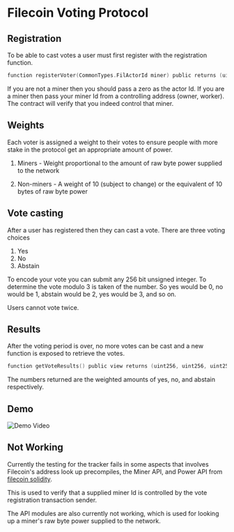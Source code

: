 # Filecoin Voting Protocol

## Registration

To be able to cast votes a user must first register with the registration function.

```C
function registerVoter(CommonTypes.FilActorId miner) public returns (uint256 power)
```

If you are not a miner then you should pass a zero as the actor Id. If you are a miner then pass your miner Id from a controlling address (owner, worker). The contract will verify that you indeed control that miner.

## Weights

Each voter is assigned a weight to their votes to ensure people with more stake in the protocol get an appropriate amount of power.

1. Miners - Weight proportional to the amount of raw byte power supplied to the network

2. Non-miners - A weight of 10 (subject to change) or the equivalent of 10 bytes of raw byte power

## Vote casting

After a user has registered then they can cast a vote. There are three voting choices

1. Yes
2. No
3. Abstain

To encode your vote you can submit any 256 bit unsigned integer. To determine the vote modulo 3 is taken of the number. So yes would be 0, no would be 1, abstain would be 2, yes would be 3, and so on.

Users cannot vote twice.

## Results

After the voting period is over, no more votes can be cast and a new function is exposed to retrieve the votes.

```C
function getVoteResults() public view returns (uint256, uint256, uint256)
```

The numbers returned are the weighted amounts of yes, no, and abstain respectively.

## Demo

![Demo Video](./assets/demo.gif)

## Not Working

Currently the testing for the tracker fails in some aspects that involves Filecoin's address look up precompiles, the Miner API, and Power API from [filecoin solidity](https://github.com/filecoin-project/filecoin-solidity). 

This is used to verify that a supplied miner Id is controlled by the vote registration transaction sender.

The API modules are also currently not working, which is used for looking up a miner's raw byte power supplied to the network.
